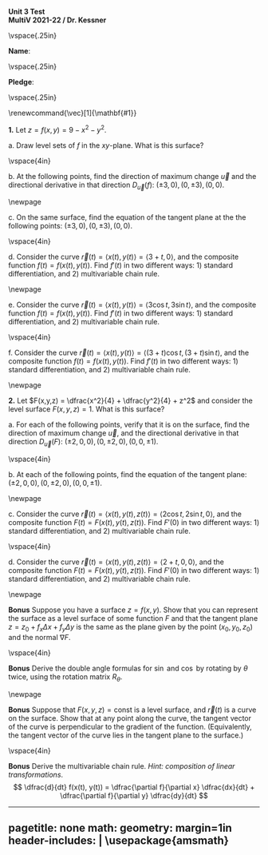__Unit 3 Test__   
__MultiV 2021-22 / Dr. Kessner__    

\vspace{.25in}

__Name__:

\vspace{.25in}

__Pledge__:

\vspace{.25in}

\renewcommand{\vec}[1]{\mathbf{#1}}

__1.__ Let $z = f(x,y) = 9-x^2-y^2$.  

a. Draw level sets of $f$ in the $xy$-plane.  What is this surface? 

\vspace{4in}

b. At the following points, find the direction of maximum change $\vec{u}$ and
the directional derivative  in that direction $D_\vec{u}(f)$: $(\pm 3, 0), (0,
\pm 3), (0, 0)$.

\newpage

c.  On the same surface, find the equation of the tangent plane at the the
following points: $(\pm 3, 0), (0, \pm 3), (0, 0)$.

\vspace{4in}

d. Consider the curve $\vec{r}(t) = \left<x(t), y(t)\right> = \left<3+t,
0\right>$, and the composite function $f(t) = f(x(t), y(t))$.  Find $f'(t)$ in
two different ways: 1) standard differentiation, and 2) multivariable chain
rule.

\newpage

e. Consider the curve $\vec{r}(t) = \left<x(t), y(t)\right> = \left<3\cos t,
3\sin t \right>$, and the composite function $f(t) = f(x(t), y(t))$.  Find
$f'(t)$ in two different ways: 1) standard differentiation, and 2)
multivariable chain rule.

\vspace{4in}

f. Consider the curve $\vec{r}(t) = \left<x(t), y(t)\right> = \left<(3+t)\cos t,
(3+t)\sin t \right>$, and the composite function $f(t) = f(x(t), y(t))$.  Find
$f'(t)$ in two different ways: 1) standard differentiation, and 2)
multivariable chain rule.

\newpage

__2.__ Let $F(x,y,z) = \dfrac{x^2}{4} + \dfrac{y^2}{4} + z^2$ and consider the
level surface $F(x,y,z)=1$.  What is this surface?

a. For each of the following points, verify that it is on the
surface, find the direction of maximum change $\vec{u}$, and the
directional derivative in that direction $D_\vec{u}(F)$: $(\pm 2,
0, 0), (0, \pm 2, 0), (0, 0, \pm 1)$.


\vspace{4in}

b. At each of the following points, find the equation of the
tangent plane: 
$(\pm 2, 0, 0), (0, \pm 2, 0), (0, 0,
\pm 1)$.


\newpage

c. Consider the curve 
$\vec{r}(t) = \left<x(t), y(t), z(t)\right> = \left<2\cos t, 2\sin t, 0 \right>$, 
and the composite function 
$F(t) = F(x(t), y(t), z(t))$.  Find $F'(0)$ in two different ways: 1) standard
differentiation, and 2) multivariable chain rule.

\vspace{4in}

d. Consider the curve 
$\vec{r}(t) = \left<x(t), y(t), z(t)\right> = \left<2+t, 0, 0 \right>$, 
and the composite function 
$F(t) = F(x(t), y(t), z(t))$.  Find $F'(0)$ in two different ways: 1) standard
differentiation, and 2) multivariable chain rule.

\newpage

__Bonus__  Suppose you have a surface $z = f(x,y)$.  Show that you can
represent the surface as a level surface of some function $F$ and that the
tangent plane $z = z_0 + f_x \Delta x + f_y \Delta y$ is the same as the plane
given by the point $(x_0, y_0, z_0)$ and the normal $\nabla F$.

\vspace{4in}

__Bonus__ Derive the double angle formulas for $\sin$ and $\cos$ by rotating
by $\theta$ twice, using the rotation matrix $R_\theta$.

\newpage

__Bonus__ Suppose that $F(x,y,z)=\text{const}$ is a level surface, and
$\vec{r}(t)$ is a curve on the surface.  Show that at any point along the
curve, the tangent vector of the curve is perpendicular to the gradient of the
function.  (Equivalently, the tangent vector of the curve lies in the tangent
plane to the surface.)

\vspace{4in}

__Bonus__ Derive the multivariable chain rule. _Hint: composition of linear transformations_.
$$
    \dfrac{d}{dt} f(x(t), y(t)) = 
        \dfrac{\partial f}{\partial x} \dfrac{dx}{dt}  +
        \dfrac{\partial f}{\partial y} \dfrac{dy}{dt}
$$


---
pagetitle: none
math: <script src="https://cdnjs.cloudflare.com/ajax/libs/mathjax/2.7.1/MathJax.js?config=TeX-AMS_CHTML-full" type="text/javascript"></script>
geometry: margin=1in
header-includes: |
    \usepackage{amsmath}
---



